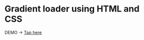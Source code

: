 # Gradient loader using HTML and CSS
DEMO -> <a href="https://guitaruser.github.io/gradient-loader/">Tap here</a>
